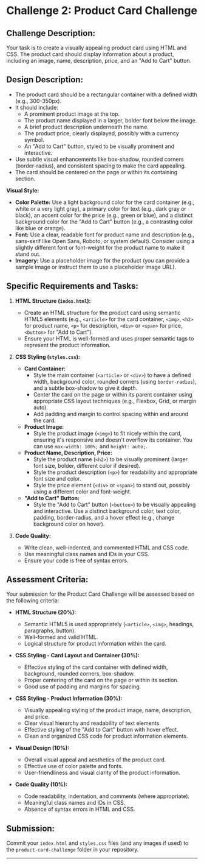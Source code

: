 
# Challenge 2: Product Card Challenge

## Challenge Description:

Your task is to create a visually appealing product card using HTML and CSS. The product card should display information about a product, including an image, name, description, price, and an "Add to Cart" button.

## Design Description:

- The product card should be a rectangular container with a defined width (e.g., 300-350px).
- It should include:
  - A prominent product image at the top.
  - The product name displayed in a larger, bolder font below the image.
  - A brief product description underneath the name.
  - The product price, clearly displayed, possibly with a currency symbol.
  - An "Add to Cart" button, styled to be visually prominent and interactive.
- Use subtle visual enhancements like box-shadow, rounded corners (border-radius), and consistent spacing to make the card appealing.
- The card should be centered on the page or within its containing section.

**Visual Style:**

- **Color Palette:** Use a light background color for the card container (e.g., white or a very light gray), a primary color for text (e.g., dark gray or black), an accent color for the price (e.g., green or blue), and a distinct background color for the "Add to Cart" button (e.g., a contrasting color like blue or orange).
- **Font:** Use a clear, readable font for product name and description (e.g., sans-serif like Open Sans, Roboto, or system default). Consider using a slightly different font or font-weight for the product name to make it stand out.
- **Imagery:** Use a placeholder image for the product (you can provide a sample image or instruct them to use a placeholder image URL).

## Specific Requirements and Tasks:

1.  **HTML Structure (`index.html`):**

    - Create an HTML structure for the product card using semantic HTML5 elements (e.g., `<article>` for the card container, `<img>`, `<h2>` for product name, `<p>` for description, `<div>` or `<span>` for price, `<button>` for "Add to Cart").
    - Ensure your HTML is well-formed and uses proper semantic tags to represent the product information.

2.  **CSS Styling (`styles.css`):**

    - **Card Container:**
      - Style the main container (`<article>` or `<div>`) to have a defined width, background color, rounded corners (using `border-radius`), and a subtle box-shadow to give it depth.
      - Center the card on the page or within its parent container using appropriate CSS layout techniques (e.g., Flexbox, Grid, or margin auto).
      - Add padding and margin to control spacing within and around the card.
    - **Product Image:**
      - Style the product image (`<img>`) to fit nicely within the card, ensuring it's responsive and doesn't overflow its container. You can use `max-width: 100%;` and `height: auto;`.
    - **Product Name, Description, Price:**
      - Style the product name (`<h2>`) to be visually prominent (larger font size, bolder, different color if desired).
      - Style the product description (`<p>`) for readability and appropriate font size and color.
      - Style the price element (`<div>` or `<span>`) to stand out, possibly using a different color and font-weight.
    - **"Add to Cart" Button:**
      - Style the "Add to Cart" button (`<button>`) to be visually appealing and interactive. Use a distinct background color, text color, padding, border-radius, and a hover effect (e.g., change background color on hover).

3.  **Code Quality:**
    - Write clean, well-indented, and commented HTML and CSS code.
    - Use meaningful class names and IDs in your CSS.
    - Ensure your code is free of syntax errors.

## Assessment Criteria:

Your submission for the Product Card Challenge will be assessed based on the following criteria:

- **HTML Structure (20%):**

  - Semantic HTML5 is used appropriately (`<article>`, `<img>`, headings, paragraphs, button).
  - Well-formed and valid HTML.
  - Logical structure for product information within the card.

- **CSS Styling - Card Layout and Container (30%):**

  - Effective styling of the card container with defined width, background, rounded corners, box-shadow.
  - Proper centering of the card on the page or within its section.
  - Good use of padding and margins for spacing.

- **CSS Styling - Product Information (30%):**

  - Visually appealing styling of the product image, name, description, and price.
  - Clear visual hierarchy and readability of text elements.
  - Effective styling of the "Add to Cart" button with hover effect.
  - Clean and organized CSS code for product information elements.

- **Visual Design (10%):**

  - Overall visual appeal and aesthetics of the product card.
  - Effective use of color palette and fonts.
  - User-friendliness and visual clarity of the product information.

- **Code Quality (10%):**
  - Code readability, indentation, and comments (where appropriate).
  - Meaningful class names and IDs in CSS.
  - Absence of syntax errors in HTML and CSS.

## Submission:

Commit your `index.html` and `styles.css` files (and any images if used) to the `product-card-challenge` folder in your repository.

---
